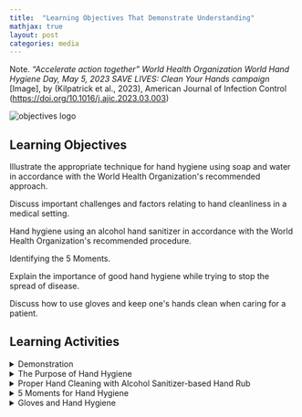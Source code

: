 ```yaml
---
title:  "Learning Objectives That Demonstrate Understanding"
mathjax: true
layout: post
categories: media
---
```


Note. _“Accelerate action together” World Health Organization World Hand Hygiene Day, May 5, 2023 SAVE LIVES: Clean Your Hands campaign_ [Image], by (Kilpatrick et al., 2023), American Journal of Infection Control (https://doi.org/10.1016/j.ajic.2023.03.003)

![objectives logo](https://perryjl-ATSU.github.io/assets/objectives.jpg)


## Learning Objectives

Illustrate the appropriate technique for hand hygiene using soap and water in accordance with the World Health Organization's recommended approach.

Discuss important challenges and factors relating to hand cleanliness in a medical setting.

Hand hygiene using an alcohol hand sanitizer in accordance with the World Health Organization's recommended procedure.

Identifying the 5 Moments.

Explain the importance of good hand hygiene while trying to stop the spread of disease.

Discuss how to use gloves and keep one's hands clean when caring for a patient.


## Learning Activities

<details>
  <summary>Demonstration</summary>
  <br>
  
  This video demonstrates the correct technique for handwashing using soap and water and appropriate hand-drying methods.
  {% include embed.html url="https://www.youtube.com/embed/IisgnbMfKvI" %}
 
</details>

<details>
  <summary>The Purpose of Hand Hygiene</summary>
  <br>
  
Pathogens, viruses, and fungi may spread faster in healthcare settings if healthcare workers do not wash their hands well enough. The goal of the five-situations approach is to keep patients safe and stop them from being moved at crucial times. Hand cleanliness, like washing one's hands, rubbing one's hands, and using medical hand antisepsis, is very important for keeping patients safe and avoiding illnesses.

Hand cleanliness means removing dirt, dead skin, and temporary germs from the hands while leaving the natural flora alone. If there are infections, washing one's hands in a certain way can help stop them from getting worse and spreading. This could lower the number of HAIs, which would save money on treating diseases that could have been avoided, lower the number of people who get sick or die, and lower the number of antibiotics people take, lowering drug resistance.

By lowering the amount of people who get HAIs, lowering drug use, and lowering antibiotic resistance, following hand cleanliness guidelines could save lives and money.  
<br>
****


</details>
 
<details>  
  
  <summary>Proper Hand Cleaning with Alcohol Sanitizer-based Hand Rub </summary>
  <br>
  
Alcohol sanitizer is a widely used method of hand hygiene due to its effective germ elimination and long-lasting properties. The structure of proteins is altered by alcohol sanitizer, which helps prevent their inactivation and transfer onto hands. Using alcohol sanitizer is a convenient option for busy workplaces, as it only takes 20-30 seconds. It does not require additional space, pots, water, or clothing and can be placed directly where care is provided. Alcohol is a highly flammable substance and should always be kept at a safe distance from any open flames. Using alcohol sanitizers at the point of care could potentially decrease wait times. 
<br>
****

 
</details>

<details>
  <summary>5 Moments for Hand Hygiene</summary>
  <br>
  
The importance of hand hygiene in a hospital setting is highlighted by the 5 Moments evidence-based approach. The aim of this united vision is to increase awareness among people about the appropriate times to wash their hands in five settings. The strategy aims to prioritize the needs of both users and patients, ensuring effectiveness in various care settings and among healthcare professionals. It also emphasizes seamless integration into existing processes.  
  

<img
  src="https://perryjl-ATSU.github.io/assets/5moments.jpg" 
  alt="Alt text"
  title="Optional title"
  style="display: inline-block; margin: 0 auto; max-width: 300px">
<br>
Note. _‘My Five Moments’: understanding a user-centred approach to hand hygiene improvement within a broader implementation strategy_ [Image], by (Allegranzi et al., 2022), BMJ Quality & Safety (https://doi.org/10.1136/bmjqs-2021-013680)
</details>

<details>
  <summary>Gloves and Hand Hygiene</summary>
  <br>
  
To minimize the risk of contracting illnesses, it is recommended to use gloves in addition to regular hand washing. Gloves are necessary to prevent contamination from blood, bodily fluids, mucosal membranes, damaged skin, infectious materials, and chemicals. Prior to interacting with a patient, it is essential to wash hands and wear gloves, which should be properly removed afterward. Using only one pair of gloves per person is insufficient. It is advisable to wash hands when transitioning between uncontaminated areas of the body, such as after performing procedures like phlebotomy on the arm followed by a wound dressing on the stomach. To prevent contamination from improper technique or undetectable cracks in gloves, washing hands regularly after removing them is crucial. It is important to clean hands before and after wearing gloves to prevent the transmission of germs.
<br>



<img
  src="https://perryjl-ATSU.github.io/assets/glove.JPG" 
  alt="Alt text"
  title="Gloved Hand"
  style="display: inline-block; margin: 0 auto; max-width: 300px">
<br>
Note. _Glove use & hand hygiene go hand in hand - Surewash_ [Image], by Danielle, (2023), Surewash (https://surewash.com/news/glove-use-hand-hygiene-go-hand-in-hand/)
**** 
</details>

